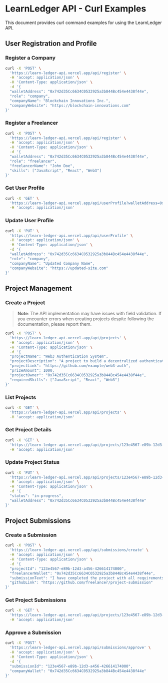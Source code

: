 # LearnLedger API - Curl Examples

This document provides curl command examples for using the LearnLedger API.

## User Registration and Profile

### Register a Company

```bash
curl -X 'POST' \
  'https://learn-ledger-api.vercel.app/api/register' \
  -H 'accept: application/json' \
  -H 'Content-Type: application/json' \
  -d '{
  "walletAddress": "0x742d35Cc6634C0532925a3b844Bc454e4438f44e",
  "role": "company",
  "companyName": "Blockchain Innovations Inc.",
  "companyWebsite": "https://blockchain-innovations.com"
}'
```

### Register a Freelancer

```bash
curl -X 'POST' \
  'https://learn-ledger-api.vercel.app/api/register' \
  -H 'accept: application/json' \
  -H 'Content-Type: application/json' \
  -d '{
  "walletAddress": "0x742d35Cc6634C0532925a3b844Bc454e4438f44e",
  "role": "freelancer",
  "freelancerName": "John Doe",
  "skills": ["JavaScript", "React", "Web3"]
}'
```

### Get User Profile

```bash
curl -X 'GET' \
  'https://learn-ledger-api.vercel.app/api/userProfile?walletAddress=0x742d35Cc6634C0532925a3b844Bc454e4438f44e' \
  -H 'accept: application/json'
```

### Update User Profile

```bash
curl -X 'PUT' \
  'https://learn-ledger-api.vercel.app/api/userProfile' \
  -H 'accept: application/json' \
  -H 'Content-Type: application/json' \
  -d '{
  "walletAddress": "0x742d35Cc6634C0532925a3b844Bc454e4438f44e",
  "role": "company",
  "companyName": "Updated Company Name",
  "companyWebsite": "https://updated-site.com"
}'
```

## Project Management

### Create a Project

> **Note**: The API implementation may have issues with field validation. If you encounter errors when creating projects despite following the documentation, please report them.

```bash
curl -X 'POST' \
  'https://learn-ledger-api.vercel.app/api/projects' \
  -H 'accept: application/json' \
  -H 'Content-Type: application/json' \
  -d '{
  "projectName": "Web3 Authentication System",
  "projectDescription": "A project to build a decentralized authentication system using blockchain technology.",
  "projectLink": "https://github.com/example/web3-auth",
  "prizeAmount": 1000,
  "projectOwner": "0x742d35Cc6634C0532925a3b844Bc454e4438f44e",
  "requiredSkills": ["JavaScript", "React", "Web3"]
}'
```

### List Projects

```bash
curl -X 'GET' \
  'https://learn-ledger-api.vercel.app/api/projects' \
  -H 'accept: application/json'
```

### Get Project Details

```bash
curl -X 'GET' \
  'https://learn-ledger-api.vercel.app/api/projects/123e4567-e89b-12d3-a456-426614174000' \
  -H 'accept: application/json'
```

### Update Project Status

```bash
curl -X 'PUT' \
  'https://learn-ledger-api.vercel.app/api/projects/123e4567-e89b-12d3-a456-426614174000/status' \
  -H 'accept: application/json' \
  -H 'Content-Type: application/json' \
  -d '{
  "status": "in-progress",
  "walletAddress": "0x742d35Cc6634C0532925a3b844Bc454e4438f44e"
}'
```

## Project Submissions

### Create a Submission

```bash
curl -X 'POST' \
  'https://learn-ledger-api.vercel.app/api/submissions/create' \
  -H 'accept: application/json' \
  -H 'Content-Type: application/json' \
  -d '{
  "projectId": "123e4567-e89b-12d3-a456-426614174000",
  "freelancerWallet": "0x742d35Cc6634C0532925a3b844Bc454e4438f44e",
  "submissionText": "I have completed the project with all requirements.",
  "githubLink": "https://github.com/freelancer/project-submission"
}'
```

### Get Project Submissions

```bash
curl -X 'GET' \
  'https://learn-ledger-api.vercel.app/api/projects/123e4567-e89b-12d3-a456-426614174000/submissions' \
  -H 'accept: application/json'
```

### Approve a Submission

```bash
curl -X 'POST' \
  'https://learn-ledger-api.vercel.app/api/submissions/approve' \
  -H 'accept: application/json' \
  -H 'Content-Type: application/json' \
  -d '{
  "submissionId": "123e4567-e89b-12d3-a456-426614174000",
  "companyWallet": "0x742d35Cc6634C0532925a3b844Bc454e4438f44e"
}'
``` 